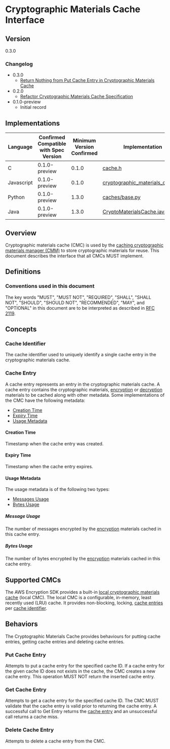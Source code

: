 [//]: # "Copyright Amazon.com Inc. or its affiliates. All Rights Reserved."
[//]: # "SPDX-License-Identifier: CC-BY-SA-4.0"

# Cryptographic Materials Cache Interface

## Version

0.3.0

### Changelog

- 0.3.0
  - [Return Nothing from Put Cache Entry in Cryptographic Materials Cache](../changes/2020-07-20_put-cache-entry-returns-nothing/change.md)
- 0.2.0
  - [Refactor Cryptographic Materials Cache Specification](../changes/2020-07-14_refactor-cmc-spec/change.md)
- 0.1.0-preview
  - Initial record

## Implementations

| Language   | Confirmed Compatible with Spec Version | Minimum Version Confirmed | Implementation                                                                                                                                                       |
| ---------- | -------------------------------------- | ------------------------- | -------------------------------------------------------------------------------------------------------------------------------------------------------------------- |
| C          | 0.1.0-preview                          | 0.1.0                     | [cache.h](https://github.com/aws/aws-encryption-sdk-c/blob/master/include/aws/cryptosdk/cache.h)                                                                     |
| Javascript | 0.1.0-preview                          | 0.1.0                     | [cryptographic_materials_cache.ts](https://github.com/awslabs/aws-encryption-sdk-javascript/blob/master/modules/cache-material/src/cryptographic_materials_cache.ts) |
| Python     | 0.1.0-preview                          | 1.3.0                     | [caches/base.py](https://github.com/aws/aws-encryption-sdk-python/blob/master/src/aws_encryption_sdk/caches/base.py)                                                 |
| Java       | 0.1.0-preview                          | 1.3.0                     | [CryptoMaterialsCache.java](https://github.com/aws/aws-encryption-sdk-java/blob/master/src/main/java/com/amazonaws/encryptionsdk/caching/CryptoMaterialsCache.java)  |

## Overview

Cryptographic materials cache (CMC) is used by the [caching cryptographic materials manager (CMM)](caching-cmm.md)
to store cryptographic materials for reuse.
This document describes the interface that all CMCs MUST implement.

## Definitions

### Conventions used in this document

The key words "MUST", "MUST NOT", "REQUIRED", "SHALL", "SHALL NOT", "SHOULD", "SHOULD NOT", "RECOMMENDED", "MAY", and "OPTIONAL"
in this document are to be interpreted as described in [RFC 2119](https://tools.ietf.org/html/rfc2119).

## Concepts

### Cache Identifier

The cache identifier used to uniquely identify a single cache entry in the cryptographic materials cache.

### Cache Entry

A cache entry represents an entry in the cryptographic materials cache.
A cache entry contains the cryptographic materials, [encryption](structures.md#encryption-materials) or [decryption](structures.md#decryption-materials)
materials to be cached along with other metadata.
Some implementations of the CMC have the following metadata:

- [Creation Time](#creation-time)
- [Expiry Time](#expiry-time)
- [Usage Metadata](#usage-metadata)

#### Creation Time

Timestamp when the cache entry was created.

#### Expiry Time

Timestamp when the cache entry expires.

#### Usage Metadata

The usage metadata is of the following two types:

- [Messages Usage](#message-usage)
- [Bytes Usage](#bytes-usage)

##### Message Usage

The number of messages encrypted by the [encryption](structures.md#encryption-materials) materials cached in this cache entry.

##### Bytes Usage

The number of bytes encrypted by the [encryption](#structures.md#encryption-materials) materials cached in this cache entry.

## Supported CMCs

The AWS Encryption SDK provides a built-in [local cryptographic materials cache](local-cryptographic-materials-cache.md) (local CMC).
The local CMC is a configurable, in-memory, least recently used (LRU) cache.
It provides non-blocking, locking, [cache entries](#cache-entry) per [cache identifier](#cache-identifier).

## Behaviors

The Cryptographic Materials Cache provides behaviours for putting cache entries, getting cache entries and deleting cache entries.

### Put Cache Entry

Attempts to put a cache entry for the specified cache ID.
If a cache entry for the given cache ID does not exists in the cache, the CMC creates a new cache entry.
This operation MUST NOT return the inserted cache entry.

### Get Cache Entry

Attempts to get a cache entry for the specified cache ID.
The CMC MUST validate that the cache entry is valid prior to returning the cache entry.
A successful call to Get Entry returns the [cache entry](#cache-entry) and an unsuccessful call returns a cache miss.

### Delete Cache Entry

Attempts to delete a cache entry from the CMC.
